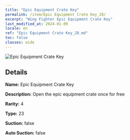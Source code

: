```yaml
---
title: "Epic Equipment Crate Key"
permalink: /item/Epic Equipment Crate Key_28/
excerpt: "Wing Fighter Epic Equipment Crate Key"
last_modified_at: 2024-01-09
locale: en
ref: "Epic Equipment Crate Key_28.md"
toc: false
classes: wide
---
```



 ![Epic Equipment Crate Key](/images/item/Epic_Equipment_Crate_Key_p.png)



## Details

 **Name:** Epic Equipment Crate Key 

 **Description:** Open the epic equipment crate once for free

 **Rarity:** 4 

 **Type:** 23 

 **Suction:** false 

 **Auto Suction:** false 


